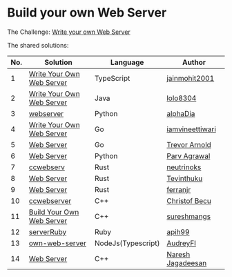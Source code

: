 # Build your own Web Server

The Challenge: [Write your own Web Server](https://codingchallenges.fyi/challenges/challenge-webserver)

The shared solutions:

| No. | Solution | Language | Author |
|-----|----------|----------|--------|
| 1 | [Write Your Own Web Server](https://github.com/jainmohit2001/coding-challenges/blob/master/src/11) | TypeScript | [jainmohit2001](https://github.com/jainmohit2001) |
| 2 | [Write Your Own Web Server](https://github.com/lolo8304/coding-challenge/tree/main/no-11) | Java | [lolo8304](https://github.com/lolo8304) |
| 3 | [webserver](https://github.com/alphaDia/webserver) | Python | [alphaDia](https://github.com/alphaDia) |
| 4 | [Write Your Own Web Server](https://github.com/iamvineettiwari/go-web-server) | Go | [iamvineettiwari](https://github.com/iamvineettiwari) |
| 5 | [Web Server](https://github.com/tlarnold10/coding-challenges/tree/main/webServer) | Go | [Trevor Arnold](https://github.com/tlarnold10) |
| 6 | [Web Server](https://github.com/agparv19/webserver) | Python | [Parv Agrawal](https://github.com/agparv19) |
| 7 | [ccwebserv](https://github.com/neutrinoks/CodingChallenge/tree/main/ccwebserv) | Rust | [neutrinoks](https://github.com/neutrinoks) |
| 8 | [Web Server](https://github.com/Tevinthuku/coding_challenges_fyi/tree/main/web-server) | Rust | [Tevinthuku](https://github.com/Tevinthuku) |
| 9 | [Web Server](https://github.com/ferranjr/build-your-own-in-rust/tree/main/web-server) | Rust | [ferranjr](https://github.com/ferranjr/) |
| 10 | [ccwebserver](https://github.com/ChristofBecu/CodingChallengesFYI.CCWEBSERVER-cpp) | C++ | [Christof Becu](https://github.com/ChristofBecu) |
| 11 | [Build Your Own Web Server](https://github.com/sureshmangs/Build-Your-Own-X/tree/main/Web-Server/C%2B%2B) | C++ | [sureshmangs](https://github.com/sureshmangs) |
| 12 | [serverRuby](https://github.com/apih99/serverRuby) | Ruby | [apih99](https://github.com/apih99) |
| 13 | [own-web-server](https://github.com/AudreyFI/own-web-server) | NodeJs(Typescript) | [AudreyFI](https://github.com/AudreyFI) |
| 14 | [Web Server](https://github.com/Infinage/cpp-experiments/blob/main/networking/http-server.cpp) | C++ | [Naresh Jagadeesan](https://github.com/Infinage) |

